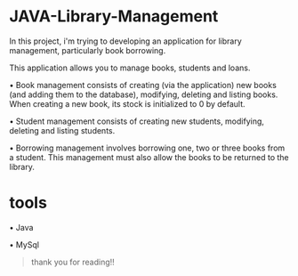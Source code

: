 # JAVA-Library-Management
In this project, i'm trying  to developing an application for library management, particularly book borrowing.

This application allows you to manage books, students and loans.

• Book management consists of creating (via the application) new books (and adding them to the database), modifying, deleting and listing books. When creating a new book, its stock is initialized to 0 by default.

• Student management consists of creating new students, modifying, deleting and listing students.

• Borrowing management involves borrowing one, two or three books from a student. This management must also allow the books to be returned to the library.

# tools

•	 Java

•	MySql



>thank you for reading!!
